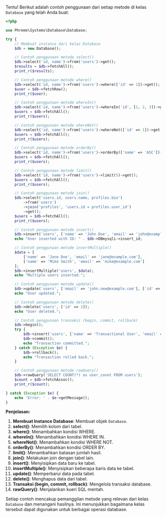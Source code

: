 Tentu! Berikut adalah contoh penggunaan dari setiap metode di kelas `Database` yang telah Anda buat:

```php
<?php

use Phreme\Systems\Database\Database;

try {
    // Membuat instance dari kelas Database
    $db = new Database();

    // Contoh penggunaan metode select()
    $db->select('id, name')->from('users')->get();
    $results = $db->fetchAll();
    print_r($results);

    // Contoh penggunaan metode where()
    $db->select('id, name')->from('users')->where(['id' => 1])->get();
    $user = $db->fetchRow();
    print_r($user);

    // Contoh penggunaan metode whereIn()
    $db->select('id, name')->from('users')->whereIn('id', [1, 2, 3])->get();
    $users = $db->fetchAll();
    print_r($users);

    // Contoh penggunaan metode whereNot()
    $db->select('id, name')->from('users')->whereNot(['id' => 1])->get();
    $users = $db->fetchAll();
    print_r($users);

    // Contoh penggunaan metode orderBy()
    $db->select('id, name')->from('users')->orderBy(['name' => 'ASC'])->get();
    $users = $db->fetchAll();
    print_r($users);

    // Contoh penggunaan metode limit()
    $db->select('id, name')->from('users')->limit(5)->get();
    $users = $db->fetchAll();
    print_r($users);

    // Contoh penggunaan metode join()
    $db->select('users.id, users.name, profiles.bio')
        ->from('users')
        ->join('profiles', 'users.id = profiles.user_id')
        ->get();
    $users = $db->fetchAll();
    print_r($users);

    // Contoh penggunaan metode insert()
    $db->insert('users', ['name' => 'John Doe', 'email' => 'john@example.com']);
    echo "User inserted with ID: " . $db->DBmysqli->insert_id;

    // Contoh penggunaan metode insertMultiple()
    $data = [
        ['name' => 'Jane Doe', 'email' => 'jane@example.com'],
        ['name' => 'Mike Smith', 'email' => 'mike@example.com']
    ];
    $db->insertMultiple('users', $data);
    echo "Multiple users inserted.";

    // Contoh penggunaan metode update()
    $db->update('users', ['email' => 'john.new@example.com'], ['id' => 1]);
    echo "User updated.";

    // Contoh penggunaan metode delete()
    $db->delete('users', ['id' => 2]);
    echo "User deleted.";

    // Contoh penggunaan transaksi (begin, commit, rollback)
    $db->begin();
    try {
        $db->insert('users', ['name' => 'Transactional User', 'email' => 'trans@example.com']);
        $db->commit();
        echo "Transaction committed.";
    } catch (Exception $e) {
        $db->rollback();
        echo "Transaction rolled back.";
    }

    // Contoh penggunaan metode rawQuery()
    $db->rawQuery('SELECT COUNT(*) as user_count FROM users');
    $count = $db->fetchAssoc();
    print_r($count);

} catch (Exception $e) {
    echo 'Error: ' . $e->getMessage();
}
```

**Penjelasan:**
1. **Membuat Instance Database**: Membuat objek `Database`.
2. **select()**: Memilih kolom dari tabel.
3. **where()**: Menambahkan kondisi WHERE.
4. **whereIn()**: Menambahkan kondisi WHERE IN.
5. **whereNot()**: Menambahkan kondisi WHERE NOT.
6. **orderBy()**: Menambahkan kondisi ORDER BY.
7. **limit()**: Menambahkan batasan jumlah hasil.
8. **join()**: Melakukan join dengan tabel lain.
9. **insert()**: Menyisipkan data baru ke tabel.
10. **insertMultiple()**: Menyisipkan beberapa baris data ke tabel.
11. **update()**: Memperbarui data pada tabel.
12. **delete()**: Menghapus data dari tabel.
13. **Transaksi (begin, commit, rollback)**: Mengelola transaksi database.
14. **rawQuery()**: Menjalankan kueri SQL mentah.

Setiap contoh mencakup pemanggilan metode yang relevan dari kelas `Database` dan menangani hasilnya. Ini menunjukkan bagaimana kelas tersebut dapat digunakan untuk berbagai operasi database.